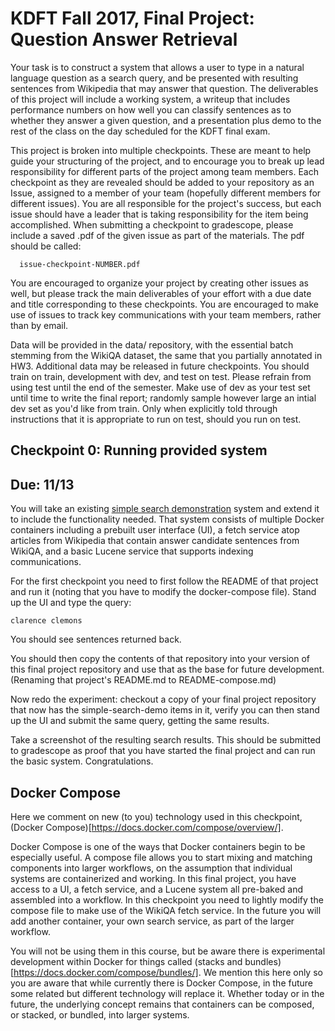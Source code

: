 # KDFT Fall 2017, Final Project: Question Answer Retrieval

Your task is to construct a system that allows a user to type in a
natural language question as a search query, and be presented with
resulting sentences from Wikipedia that may answer that question.  The
deliverables of this project will include a working system, a writeup that
includes performance numbers on how well you can classify sentences as
to whether they answer a given question, and a presentation plus demo
to the rest of the class on the day scheduled for the KDFT final exam.

This project is broken into multiple checkpoints.  These are meant to
help guide your structuring of the project, and to encourage you to
break up lead responsibility for different parts of the project among
team members. Each checkpoint as they are revealed should be added to
your repository as an Issue, assigned to a member of your team
(hopefully different members for different issues).  You are all
responsible for the project's success, but each issue should have a
leader that is taking responsibility for the item being accomplished.
When submitting a checkpoint to gradescope, please include a saved
.pdf of the given issue as part of the materials.  The pdf should be
called:

```
  issue-checkpoint-NUMBER.pdf
```

You are encouraged to organize your project by creating other issues
as well, but please track the main deliverables of your effort with a
due date and title corresponding to these checkpoints.  You are
encouraged to make use of issues to track key communications with your
team members, rather than by email.

Data will be provided in the data/ repository, with the essential
batch stemming from the WikiQA dataset, the same that you partially
annotated in HW3.  Additional data may be released in future
checkpoints.  You should train on train, development with dev, and
test on test.  Please refrain from using test until the end of the
semester.  Make use of dev as your test set until time to write the
final report; randomly sample however large an intial dev set as you'd
like from train.  Only when explicitly told through instructions that
it is appropriate to run on test, should you run on test.

## Checkpoint 0: Running provided system
## Due: 11/13

You will take an existing [simple search
demonstration](https://github.com/hltcoe/simple-search-demo) system
and extend it to include the functionality needed.  That system
consists of multiple Docker containers including a prebuilt user
interface (UI), a fetch service atop articles from Wikipedia that
contain answer candidate sentences from WikiQA, and a basic Lucene
service that supports indexing communications.

For the first checkpoint you need to first follow the README of that
project and run it (noting that you have to modify the docker-compose
file).  Stand up the UI and type the query:

```
clarence clemons
```

You should see sentences returned back.

You should then copy the contents of that repository into your version
of this final project repository and use that as the base for future
development.  (Renaming that project's README.md to README-compose.md)

Now redo the experiment: checkout a copy of your final project
repository that now has the simple-search-demo items in it, verify you
can then stand up the UI and submit the same query, getting the same
results.

Take a screenshot of the resulting search results.  This should be
submitted to gradescope as proof that you have started the final
project and can run the basic system.  Congratulations.


Docker Compose
--------------

Here we comment on new (to you) technology used in this checkpoint,
(Docker Compose)[https://docs.docker.com/compose/overview/].

Docker Compose is one of the ways that Docker containers begin to be
especially useful.  A compose file allows you to start mixing and
matching components into larger workflows, on the assumption that
individual systems are containerized and working.  In this final
project, you have access to a UI, a fetch service, and a Lucene system
all pre-baked and assembled into a workflow.  In this checkpoint you
need to lightly modify the compose file to make use of the WikiQA
fetch service.  In the future you will add another container, your own
search service, as part of the larger workflow.

You will not be using them in this course, but be aware there is
experimental development within Docker for things called (stacks and
bundles)[https://docs.docker.com/compose/bundles/].  We mention this
here only so you are aware that while currently there is Docker
Compose, in the future some related but different technology will
replace it.  Whether today or in the future, the underlying concept
remains that containers can be composed, or stacked, or bundled, into
larger systems.

